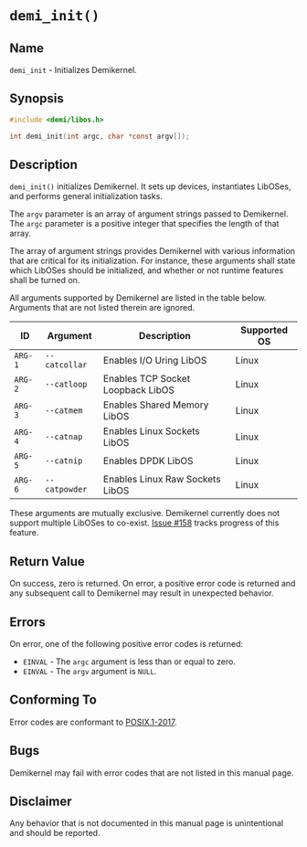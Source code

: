 # `demi_init()`

## Name

`demi_init` - Initializes Demikernel.

## Synopsis

```c
#include <demi/libos.h>

int demi_init(int argc, char *const argv[]);
```

## Description

`demi_init()` initializes Demikernel. It sets up devices, instantiates LibOSes, and performs general initialization
tasks.

The `argv` parameter is an array of argument strings passed to Demikernel. The `argc` parameter is a positive integer
that specifies the length of that array.

The array of argument strings provides Demikernel with various information that are critical for its initialization. For
instance, these arguments shall state which LibOSes should be initialized, and whether or not runtime features shall be
turned on.

All arguments supported by Demikernel are listed in the table below. Arguments that are not listed therein are ignored.

| ID      | Argument      | Description                       | Supported OS |
| ------- | ------------- | --------------------------------- | ------------ |
| `ARG-1` | `--catcollar` | Enables I/O Uring LibOS           | Linux        |
| `ARG-2` | `--catloop`   | Enables TCP Socket Loopback LibOS | Linux        |
| `ARG-3` | `--catmem`    | Enables Shared Memory LibOS       | Linux        |
| `ARG-4` | `--catnap`    | Enables Linux Sockets LibOS       | Linux        |
| `ARG-5` | `--catnip`    | Enables DPDK LibOS                | Linux        |
| `ARG-6` | `--catpowder` | Enables Linux Raw Sockets LibOS   | Linux        |

These arguments are mutually exclusive. Demikernel currently does not support multiple LibOSes to co-exist.
[Issue #158](https://github.com/demikernel/demikernel/issues/158) tracks progress of this feature.

## Return Value

On success, zero is returned. On error, a positive error code is returned and any subsequent call to Demikernel may
result in unexpected behavior.

## Errors

On error, one of the following positive error codes is returned:

- `EINVAL` - The `argc` argument is less than or equal to zero.
- `EINVAL` - The `argv` argument is `NULL`.

## Conforming To

Error codes are conformant to [POSIX.1-2017](https://pubs.opengroup.org/onlinepubs/9699919799/nframe.html).

## Bugs

Demikernel may fail with error codes that are not listed in this manual page.

## Disclaimer

Any behavior that is not documented in this manual page is unintentional and should be reported.
